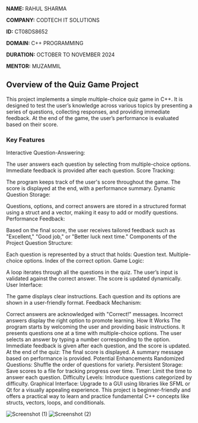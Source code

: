 
**NAME:** RAHUL SHARMA

**COMPANY:** CODTECH IT SOLUTIONS

**ID:** CT08DS8652

**DOMAIN:** C++ PROGRAMMING

**DURATION:** OCTOBER TO NOVEMBER 2024

**MENTOR:** MUZAMMIL


## Overview of the Quiz Game Project
This project implements a simple multiple-choice quiz game in C++. It is designed to test the user’s knowledge across various topics by presenting a series of questions, collecting responses, and providing immediate feedback. At the end of the game, the user’s performance is evaluated based on their score.

### Key Features
Interactive Question-Answering:

The user answers each question by selecting from multiple-choice options.
Immediate feedback is provided after each question.
Score Tracking:

The program keeps track of the user's score throughout the game.
The score is displayed at the end, with a performance summary.
Dynamic Question Storage:

Questions, options, and correct answers are stored in a structured format using a struct and a vector, making it easy to add or modify questions.
Performance Feedback:

Based on the final score, the user receives tailored feedback such as "Excellent," "Good job," or "Better luck next time."
Components of the Project
Question Structure:

Each question is represented by a struct that holds:
Question text.
Multiple-choice options.
Index of the correct option.
Game Logic:

A loop iterates through all the questions in the quiz.
The user’s input is validated against the correct answer.
The score is updated dynamically.
User Interface:

The game displays clear instructions.
Each question and its options are shown in a user-friendly format.
Feedback Mechanism:

Correct answers are acknowledged with "Correct!" messages.
Incorrect answers display the right option to promote learning.
How It Works
The program starts by welcoming the user and providing basic instructions.
It presents questions one at a time with multiple-choice options.
The user selects an answer by typing a number corresponding to the option.
Immediate feedback is given after each question, and the score is updated.
At the end of the quiz:
The final score is displayed.
A summary message based on performance is provided.
Potential Enhancements
Randomized Questions: Shuffle the order of questions for variety.
Persistent Storage: Save scores to a file for tracking progress over time.
Timer: Limit the time to answer each question.
Difficulty Levels: Introduce questions categorized by difficulty.
Graphical Interface: Upgrade to a GUI using libraries like SFML or Qt for a visually appealing experience.
This project is beginner-friendly and offers a practical way to learn and practice fundamental C++ concepts like structs, vectors, loops, and conditionals.

![Screenshot (1)](https://github.com/user-attachments/assets/137bcbaf-843e-4b1b-bcf4-4e2d88e97c76)
![Screenshot (2)](https://github.com/user-attachments/assets/608963cc-11e2-45af-8b42-68b8182a186e)







